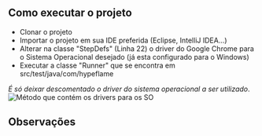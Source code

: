 ## Como executar o projeto

- Clonar o projeto
- Importar o projeto em sua IDE preferida (Eclipse, IntelliJ IDEA...)
- Alterar na classe "StepDefs" (Linha 22) o driver do Google Chrome para o Sistema Operacional desejado (já esta configurado para o Windows)
- Executar a classe "Runner" que se encontra em src/test/java/com/hypeflame

*É só deixar descomentado o driver do sistema operacional a ser utilizado*.
![Método que contém os drivers para os SO](https://cdn.discordapp.com/attachments/265649360832823297/627677423156199473/unknown.png)

## Observações
